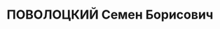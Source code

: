 ---
title: ПОВОЛОЦКИЙ Семен Борисович
description: 'Род. в 1888 г., г. Черкассы Киевской обл., Украина., ГЛАВНЫЙ БУХГАЛТЕР
  ДЕПО СТ. БАБАЕВО Сев. ж. д. Проживал: г. Бабаево Вологодской обл., ул. К. Маркса,
  32.

  Арестован 9 августа 1938 г.

  Приговорен: ДТО НКВД Сев. ж.д. 21 октября 1938 г., обв.: 58-8, 58-10 УК РСФСР.

  Приговор: дело прекращено'
---